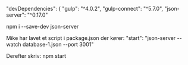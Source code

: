 "devDependencies": {
    "gulp": "^4.0.2",
    "gulp-connect": "^5.7.0",
    "json-server": "^0.17.0"

npm i --save-dev json-server

Mike har lavet et script i package.json der kører: 
"start": "json-server --watch database-1.json --port 3001"

Derefter skriv:
npm start